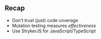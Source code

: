 ## Recap

* Don't trust (just) code coverage
* Mutation testing measures *effectiveness*
* Use StrykerJS for JavaScript/TypeScript
